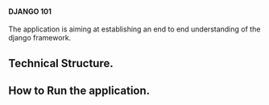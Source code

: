 #### DJANGO 101
The application is aiming at establishing an end to end understanding of the django framework.

## Technical Structure.


## How to Run the application.

